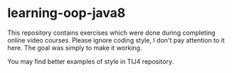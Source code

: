 # learning-oop-java8

This repository contains exercises which were done during completing online video courses.
Please ignore coding style, I don't pay attention to it here. The goal was simply to make it working.

You may find better examples of style in TIJ4 repository.
